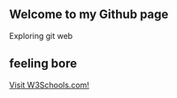 ## Welcome to my Github page

Exploring git web
## feeling bore

<a href="https://www.w3schools.com" target="_blank">Visit W3Schools.com!</a> 
